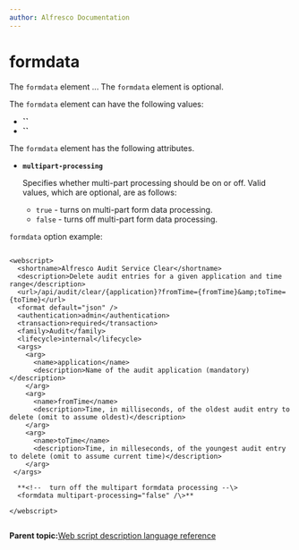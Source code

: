 ```yaml
---
author: Alfresco Documentation
---
```


# formdata

The `formdata` element ... The `formdata` element is optional.

The `formdata` element can have the following values:

-   **``**
-   **``**

The `formdata` element has the following attributes.

-   **`multipart-processing`**

    Specifies whether multi-part processing should be on or off. Valid values, which are optional, are as follows:

    -   `true` - turns on multi-part form data processing.
    -   `false` - turns off multi-part form data processing.

`formdata` option example:

```

<webscript>
  <shortname>Alfresco Audit Service Clear</shortname>
  <description>Delete audit entries for a given application and time range</description>
  <url>/api/audit/clear/{application}?fromTime={fromTime}&amp;toTime={toTime}</url>
  <format default="json" />
  <authentication>admin</authentication>
  <transaction>required</transaction>
  <family>Audit</family>
  <lifecycle>internal</lifecycle>
  <args>
    <arg>
      <name>application</name>
      <description>Name of the audit application (mandatory)</description>
    </arg>
    <arg>
      <name>fromTime</name>
      <description>Time, in milliseconds, of the oldest audit entry to delete (omit to assume oldest)</description>
    </arg>
    <arg>
      <name>toTime</name>
      <description>Time, in milleseconds, of the youngest audit entry to delete (omit to assume current time)</description>
    </arg>
 </args>

  **<!--  turn off the multipart formdata processing --\>
  <formdata multipart-processing="false" /\>**

</webscript>
        
```

**Parent topic:**[Web script description language reference](../references/api-wsdl-webscript-descriptor-language-reference.md)

